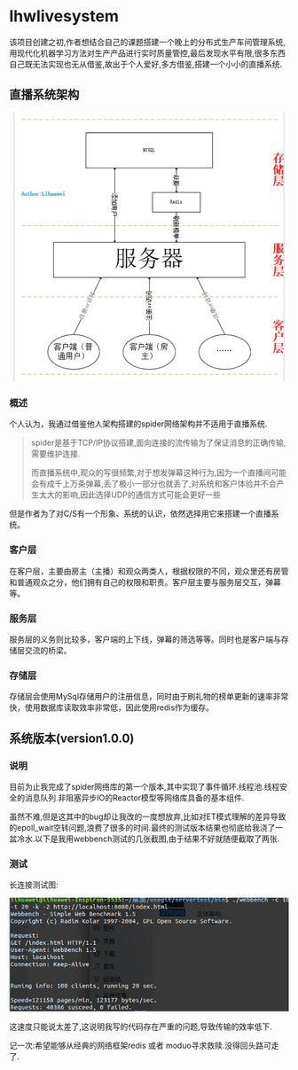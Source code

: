 # lhwlivesystem

该项目创建之初,作者想结合自己的课题搭建一个晚上的分布式生产车间管理系统,用现代化机器学习方法对生产产品进行实时质量管控,最后发现水平有限,很多东西自己既无法实现也无从借鉴,故出于个人爱好,多方借鉴,搭建一个小小的直播系统.

## 直播系统架构

![avatar](./dos/picture/总体架构.png)

### 概述

个人认为，我通过借鉴他人架构搭建的spider网络架构并不适用于直播系统.

>spider是基于TCP/IP协议搭建,面向连接的流传输为了保证消息的正确传输,需要维护连接.
>
>而直播系统中,观众的写很频繁,对于想发弹幕这种行为,因为一个直播间可能会有成千上万条弹幕,丢了极小一部分也就丢了,对系统和客户体验并不会产生太大的影响,因此选择UDP的通信方式可能会更好一些

但是作者为了对C/S有一个形象、系统的认识，依然选择用它来搭建一个直播系统。

### 客户层

在客户层，主要由房主（主播）和观众两类人，根据权限的不同，观众里还有房管和普通观众之分，他们拥有自己的权限和职责。客户层主要与服务层交互，弹幕等。

### 服务层

服务层的义务则比较多，客户端的上下线，弹幕的筛选等等。同时也是客户端与存储层交流的桥梁。

### 存储层

存储层会使用MySql存储用户的注册信息，同时由于刷礼物的榜单更新的速率非常快，使用数据库读取效率非常低，因此使用redis作为缓存。



## 系统版本(version1.0.0)

### 说明

目前为止我完成了spider网络库的第一个版本,其中实现了事件循环.线程池.线程安全的消息队列.非阻塞异步IO的Reactor模型等网络库具备的基本组件.

虽然不难,但是这其中的bug却让我改的一度想放弃,比如对ET模式理解的差异导致的epoll_wait空转问题,浪费了很多的时间.最终的测试版本结果也彻底给我浇了一盆冷水.以下是我用webbench测试的几张截图,由于结果不好就随便截取了两张.

### 测试

长连接测试图:

![avatar](./dos/picture/100-20.png)

这速度只能说太差了,这说明我写的代码存在严重的问题,导致传输的效率低下.

记一次:希望能够从经典的网络框架redis 或者 moduo寻求救赎.没得回头路可走了.